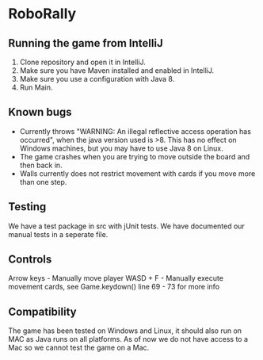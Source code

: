 # RoboRally
## Running the game from IntelliJ
1. Clone repository and open it in IntelliJ.
1. Make sure you have Maven installed and enabled in IntelliJ.
1. Make sure you use a configuration with Java 8.
1. Run Main.

## Known bugs
- Currently throws "WARNING: An illegal reflective access operation has occurred", 
when the java version used is >8. This has no effect on Windows machines, but you may have to use Java 8 on Linux.
- The game crashes when you are trying to move outside the board and then back in.
- Walls currently does not restrict movement with cards if you move more than one step.

## Testing
We have a test package in src with jUnit tests. We have documented our manual tests in a seperate file.

## Controls
Arrow keys - Manually move player
WASD + F - Manually execute movement cards, see Game.keydown() line 69 - 73 for more info

## Compatibility
The game has been tested on Windows and Linux, it should also run on MAC as Java runs on all platforms. As of now we do not have access to a Mac so we cannot test the game on a Mac.

